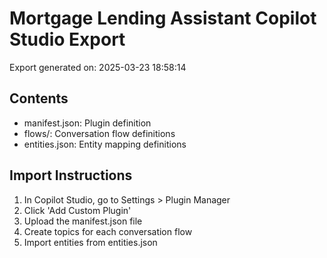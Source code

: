 # Mortgage Lending Assistant Copilot Studio Export

Export generated on: 2025-03-23 18:58:14

## Contents

- manifest.json: Plugin definition
- flows/: Conversation flow definitions
- entities.json: Entity mapping definitions

## Import Instructions

1. In Copilot Studio, go to Settings > Plugin Manager
2. Click 'Add Custom Plugin'
3. Upload the manifest.json file
4. Create topics for each conversation flow
5. Import entities from entities.json

